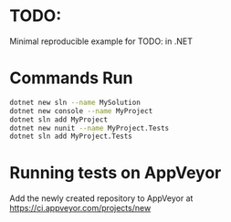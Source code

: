 # TODO:
Minimal reproducible example for TODO: in .NET

# Commands Run
```sh
dotnet new sln --name MySolution
dotnet new console --name MyProject
dotnet sln add MyProject
dotnet new nunit --name MyProject.Tests
dotnet sln add MyProject.Tests
```

# Running tests on AppVeyor
Add the newly created repository to AppVeyor at https://ci.appveyor.com/projects/new
